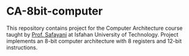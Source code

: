 # CA-8bit-computer
This repository contains project for the Computer Architecture course taught by [Prof. Safayani](https://scholar.google.com/citations?user=xkUYBG8AAAAJ&hl=en) at Isfahan University of Technology. Project implements an 8-bit computer architecture with 8 registers and 12-bit instructions.

